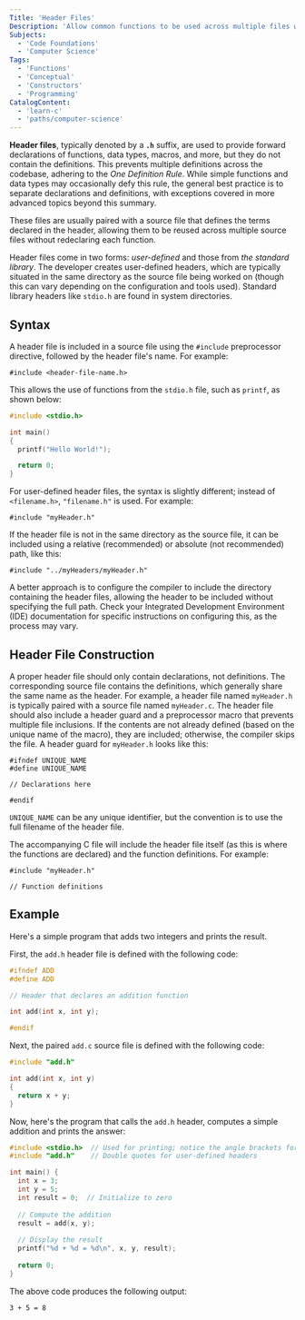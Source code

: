 ```yaml
---
Title: 'Header Files'
Description: 'Allow common functions to be used across multiple files without copying their declarations and definitions.'
Subjects:
  - 'Code Foundations'
  - 'Computer Science'
Tags:
  - 'Functions'
  - 'Conceptual'
  - 'Constructors'
  - 'Programming'
CatalogContent:
  - 'learn-c'
  - 'paths/computer-science'
---
```


**Header files**, typically denoted by a **`.h`** suffix, are used to provide forward declarations of functions, data types, macros, and more, but they do not contain the definitions. This prevents multiple definitions across the codebase, adhering to the _One Definition Rule_. While simple functions and data types may occasionally defy this rule, the general best practice is to separate declarations and definitions, with exceptions covered in more advanced topics beyond this summary.

These files are usually paired with a source file that defines the terms declared in the header, allowing them to be reused across multiple source files without redeclaring each function.

Header files come in two forms: _user-defined_ and those from _the standard library_. The developer creates user-defined headers, which are typically situated in the same directory as the source file being worked on (though this can vary depending on the configuration and tools used). Standard library headers like `stdio.h` are found in system directories.

## Syntax

A header file is included in a source file using the `#include` preprocessor directive, followed by the header file's name. For example:

```pseudo
#include <header-file-name.h>
```

This allows the use of functions from the `stdio.h` file, such as `printf`, as shown below:

```c
#include <stdio.h>

int main()
{
  printf("Hello World!");

  return 0;
}
```

For user-defined header files, the syntax is slightly different; instead of `<filename.h>`, `"filename.h"` is used. For example:

```pseudo
#include "myHeader.h"
```

If the header file is not in the same directory as the source file, it can be included using a relative (recommended) or absolute (not recommended) path, like this:

```pseudo
#include "../myHeaders/myHeader.h"
```

A better approach is to configure the compiler to include the directory containing the header files, allowing the header to be included without specifying the full path. Check your Integrated Development Environment (IDE) documentation for specific instructions on configuring this, as the process may vary.

## Header File Construction

A proper header file should only contain declarations, not definitions. The corresponding source file contains the definitions, which generally share the same name as the header. For example, a header file named `myHeader.h` is typically paired with a source file named `myHeader.c`. The header file should also include a header guard and a preprocessor macro that prevents multiple file inclusions. If the contents are not already defined (based on the unique name of the macro), they are included; otherwise, the compiler skips the file. A header guard for `myHeader.h` looks like this:

```pseudo
#ifndef UNIQUE_NAME
#define UNIQUE_NAME

// Declarations here

#endif
```

`UNIQUE_NAME` can be any unique identifier, but the convention is to use the full filename of the header file.

The accompanying C file will include the header file itself (as this is where the functions are declared) and the function definitions. For example:

```pseudo
#include "myHeader.h"

// Function definitions
```

## Example

Here's a simple program that adds two integers and prints the result.

First, the `add.h` header file is defined with the following code:

```c
#ifndef ADD
#define ADD

// Header that declares an addition function

int add(int x, int y);

#endif
```

Next, the paired `add.c` source file is defined with the following code:

```c
#include "add.h"

int add(int x, int y)
{
  return x + y;
}
```

Now, here's the program that calls the `add.h` header, computes a simple addition and prints the answer:

```c
#include <stdio.h>  // Used for printing; notice the angle brackets for standard library headers
#include "add.h"    // Double quotes for user-defined headers

int main() {
  int x = 3;
  int y = 5;
  int result = 0;  // Initialize to zero
  
  // Compute the addition
  result = add(x, y);
  
  // Display the result
  printf("%d + %d = %d\n", x, y, result);
  
  return 0;
}
```

The above code produces the following output:

```shell
3 + 5 = 8
```
